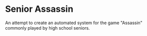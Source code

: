 # Senior Assassin

An attempt to create an automated system for the game "Assassin" commonly played by high school seniors.

